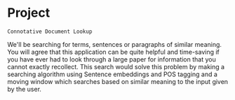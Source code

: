 # Project

`Connotative Document Lookup`

We'll be searching for terms, sentences or paragraphs of similar meaning. You will agree that this application can be quite helpful and time-saving if you have ever had to look through a large paper for information that you cannot exactly recollect. This search would solve this problem by making a searching algorithm using Sentence embeddings and POS tagging and a moving window which searches based on similar meaning to the input given by the user.
